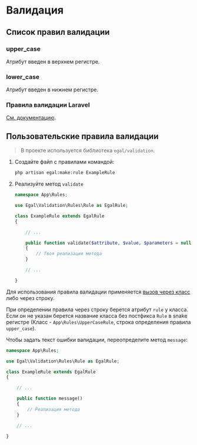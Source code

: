 # Валидация

## Список правил валидации

### upper_case

Атрибут введен в верхнем регистре.


### lower_case

Атрибут введен в нижнем регистре.


### Правила валидации Laravel

[Cм. документацию](https://laravel.com/docs/master/validation).


## Пользовательские правила валидации

> В проекте используется библиотека `egal/validation`.

1. Создайте файл с правилами командой:

   ```bash
   php artisan egal:make:rule ExampleRule
   ```

2. Реализуйте метод `validate`

   ```php
   namespace App\Rules;

   use Egal\Validation\Rules\Rule as EgalRule;

   class ExampleRule extends EgalRule
   {

       // ...

       public function validate($attribute, $value, $parameters = null): bool
       {
           // Твоя реализация метода
       }

       // ...

   }
   ```

Для использования правила валидации применяется
[вызов через класс](https://laravel.com/docs/master/validation#using-rule-objects)
либо через строку.

При определении правила через строку берется атрибут `rule` у класса.
Если он не указан берется название класса без постфикса `Rule` в snake
регистре (Класс - `App\Rules\UpperCaseRule`, строка определения правила
`upper_case`).

Чтобы задать текст ошибки валидации, переопределите метод `message`:

```php
namespace App\Rules;

use Egal\Validation\Rules\Rule as EgalRule;

class ExampleRule extends EgalRule
{

    // ...

    public function message()
    {
        // Реализация метода
    }

    // ...

}
```

